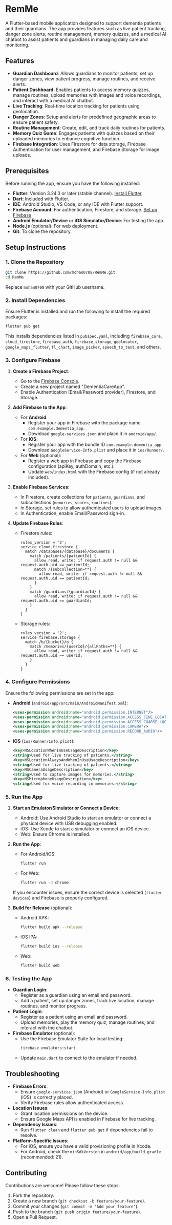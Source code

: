 # RemMe

A Flutter-based mobile application designed to support dementia patients and their guardians. The app provides features such as live patient tracking, danger zone alerts, routine management, memory quizzes, and a medical AI chatbot to assist patients and guardians in managing daily care and monitoring.

## Features

- **Guardian Dashboard**: Allows guardians to monitor patients, set up danger zones, view patient progress, manage routines, and receive alerts.
- **Patient Dashboard**: Enables patients to access memory quizzes, manage routines, upload memories with images and voice recordings, and interact with a medical AI chatbot.
- **Live Tracking**: Real-time location tracking for patients using geolocation.
- **Danger Zones**: Setup and alerts for predefined geographic areas to ensure patient safety.
- **Routine Management**: Create, edit, and track daily routines for patients.
- **Memory Quiz Game**: Engages patients with quizzes based on their uploaded memories to enhance cognitive function.
- **Firebase Integration**: Uses Firestore for data storage, Firebase Authentication for user management, and Firebase Storage for image uploads.

## Prerequisites

Before running the app, ensure you have the following installed:

- **Flutter**: Version 3.24.3 or later (stable channel). [Install Flutter](https://flutter.dev/docs/get-started/install)
- **Dart**: Included with Flutter.
- **IDE**: Android Studio, VS Code, or any IDE with Flutter support.
- **Firebase Account**: For authentication, Firestore, and storage. [Set up Firebase](https://firebase.google.com/)
- **Android Emulator/Device** or **iOS Simulator/Device**: For testing the app.
- **Node.js** (optional): For web deployment.
- **Git**: To clone the repository.

## Setup Instructions

### 1. Clone the Repository

```bash
git clone https://github.com/mohan0708/RemMe.git
cd RemMe
```

Replace `mohan0708` with your GitHub username.

### 2. Install Dependencies

Ensure Flutter is installed and run the following to install the required packages:

```bash
flutter pub get
```

This installs dependencies listed in `pubspec.yaml`, including `firebase_core`, `cloud_firestore`, `firebase_auth`, `firebase_storage`, `geolocator`, `google_maps_flutter`, `fl_chart`, `image_picker`, `speech_to_text`, and others.

### 3. Configure Firebase

1. **Create a Firebase Project**:
   - Go to the [Firebase Console](https://console.firebase.google.com/).
   - Create a new project named "DementiaCareApp".
   - Enable Authentication (Email/Password provider), Firestore, and Storage.

2. **Add Firebase to the App**:
   - For **Android**:
     - Register your app in Firebase with the package name `com.example.dementia_app`.
     - Download `google-services.json` and place it in `android/app/`.
   - For **iOS**:
     - Register your app with the bundle ID `com.example.dementia_app`.
     - Download `GoogleService-Info.plist` and place it in `ios/Runner/`.
   - For **Web** (optional):
     - Register a web app in Firebase and copy the Firebase configuration (apiKey, authDomain, etc.).
     - Update `web/index.html` with the Firebase config (if not already included).

3. **Enable Firebase Services**:
   - In Firestore, create collections for `patients`, `guardians`, and subcollections (`memories`, `scores`, `routines`).
   - In Storage, set rules to allow authenticated users to upload images.
   - In Authentication, enable Email/Password sign-in.

4. **Update Firebase Rules**:
   - Firestore rules:
     ```firestore
     rules_version = '2';
     service cloud.firestore {
       match /databases/{database}/documents {
         match /patients/{patientId} {
           allow read, write: if request.auth != null && request.auth.uid == patientId;
           match /{subcollection=**} {
             allow read, write: if request.auth != null && request.auth.uid == patientId;
           }
         }
         match /guardians/{guardianId} {
           allow read, write: if request.auth != null && request.auth.uid == guardianId;
         }
       }
     }
     ```
   - Storage rules:
     ```storage
     rules_version = '2';
     service firebase.storage {
       match /b/{bucket}/o {
         match /memories/{userId}/{allPaths=**} {
           allow read, write: if request.auth != null && request.auth.uid == userId;
         }
       }
     }
     ```

### 4. Configure Permissions

Ensure the following permissions are set in the app:

- **Android** (`android/app/src/main/AndroidManifest.xml`):
  ```xml
  <uses-permission android:name="android.permission.INTERNET"/>
  <uses-permission android:name="android.permission.ACCESS_FINE_LOCATION"/>
  <uses-permission android:name="android.permission.ACCESS_COARSE_LOCATION"/>
  <uses-permission android:name="android.permission.CAMERA"/>
  <uses-permission android:name="android.permission.RECORD_AUDIO"/>
  ```

- **iOS** (`ios/Runner/Info.plist`):
  ```xml
  <key>NSLocationWhenInUseUsageDescription</key>
  <string>Used for live tracking of patients.</string>
  <key>NSLocationAlwaysAndWhenInUseUsageDescription</key>
  <string>Used for live tracking of patients.</string>
  <key>NSCameraUsageDescription</key>
  <string>Used to capture images for memories.</string>
  <key>NSMicrophoneUsageDescription</key>
  <string>Used for voice recording in memories.</string>
  ```

### 5. Run the App

1. **Start an Emulator/Simulator or Connect a Device**:
   - Android: Use Android Studio to start an emulator or connect a physical device with USB debugging enabled.
   - iOS: Use Xcode to start a simulator or connect an iOS device.
   - Web: Ensure Chrome is installed.

2. **Run the App**:
   - For Android/iOS:
     ```bash
     flutter run
     ```
   - For Web:
     ```bash
     flutter run -d chrome
     ```

   If you encounter issues, ensure the correct device is selected (`flutter devices`) and Firebase is properly configured.

3. **Build for Release** (optional):
   - Android APK:
     ```bash
     flutter build apk --release
     ```
   - iOS IPA:
     ```bash
     flutter build ios --release
     ```
   - Web:
     ```bash
     flutter build web
     ```

### 6. Testing the App

- **Guardian Login**:
  - Register as a guardian using an email and password.
  - Add a patient, set up danger zones, track live location, manage routines, and monitor progress.
- **Patient Login**:
  - Register as a patient using an email and password.
  - Upload memories, play the memory quiz, manage routines, and interact with the chatbot.
- **Firebase Emulator** (optional):
  - Use the Firebase Emulator Suite for local testing:
    ```bash
    firebase emulators:start
    ```
  - Update `main.dart` to connect to the emulator if needed.

## Troubleshooting

- **Firebase Errors**:
  - Ensure `google-services.json` (Android) or `GoogleService-Info.plist` (iOS) is correctly placed.
  - Verify Firebase rules allow authenticated access.
- **Location Issues**:
  - Grant location permissions on the device.
  - Ensure Google Maps API is enabled in Firebase for live tracking.
- **Dependency Issues**:
  - Run `flutter clean` and `flutter pub get` if dependencies fail to resolve.
- **Platform-Specific Issues**:
  - For iOS, ensure you have a valid provisioning profile in Xcode.
  - For Android, check the `minSdkVersion` in `android/app/build.gradle` (recommended: 21).

## Contributing

Contributions are welcome! Please follow these steps:
1. Fork the repository.
2. Create a new branch (`git checkout -b feature/your-feature`).
3. Commit your changes (`git commit -m 'Add your feature'`).
4. Push to the branch (`git push origin feature/your-feature`).
5. Open a Pull Request.
